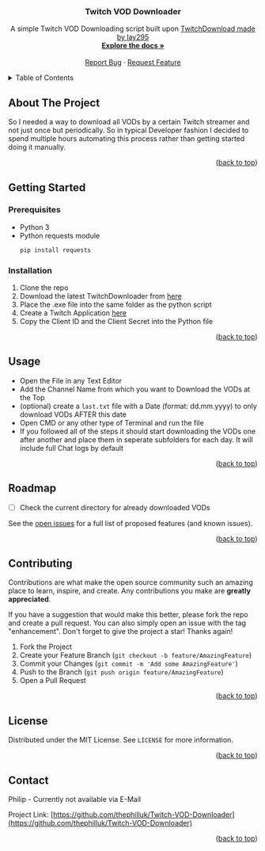 
<!-- PROJECT LOGO -->
<br />
<div align="center">

<h3 align="center">Twitch VOD Downloader</h3>

  <p align="center">
    A simple Twitch VOD Downloading script built upon <a href="https://github.com/lay295/TwitchDownloader">TwitchDownload made by lay295</a>
    <br />
    <a href="https://github.com/thephilluk/Twitch-VOD-Downloader/blob/main/README.md"><strong>Explore the docs »</strong></a>
    <br />
    <br />
    <a href="https://github.com/thephilluk/Twitch-VOD-Downloader/issues">Report Bug</a>
    ·
    <a href="https://github.com/thephilluk/Twitch-VOD-Downloader/issues">Request Feature</a>
  </p>
</div>



<!-- TABLE OF CONTENTS -->
<details>
  <summary>Table of Contents</summary>
  <ol>
    <li>
      <a href="#about-the-project">About The Project</a>
    </li>
    <li>
      <a href="#getting-started">Getting Started</a>
      <ul>
        <li><a href="#prerequisites">Prerequisites</a></li>
        <li><a href="#installation">Installation</a></li>
      </ul>
    </li>
    <li><a href="#usage">Usage</a></li>
    <li><a href="#roadmap">Roadmap</a></li>
    <li><a href="#contributing">Contributing</a></li>
    <li><a href="#license">License</a></li>
  </ol>
</details>



<!-- ABOUT THE PROJECT -->
## About The Project

So I needed a way to download all VODs by a certain Twitch streamer and not just once but periodically. 
So in typical Developer fashion I decided to spend multiple hours automating this process rather than getting started doing it manually. 


<p align="right">(<a href="#readme-top">back to top</a>)</p>



<!-- GETTING STARTED -->
## Getting Started

### Prerequisites

* Python 3
* Python requests module
  ```sh
  pip install requests
  ```

### Installation

1. Clone the repo
2. Download the latest TwitchDownloader from <a href="https://github.com/lay295/TwitchDownloader">here</a>
3. Place the .exe file into the same folder as the python script
4. Create a Twitch Application <a href="https://dev.twitch.tv/console">here</a>
5. Copy the Client ID and the Client Secret into the Python file

<p align="right">(<a href="#readme-top">back to top</a>)</p>



<!-- USAGE EXAMPLES -->
## Usage

* Open the File in any Text Editor
* Add the Channel Name from which you want to Download the VODs at the Top
* (optional) create a `last.txt` file with a Date (format: dd.mm.yyyy) to only download VODs AFTER this date
* Open CMD or any other type of Terminal and run the file
* If you followed all of the steps it should start downloading the VODs one after another and place them in seperate subfolders for each day. It will include full Chat logs by default

<p align="right">(<a href="#readme-top">back to top</a>)</p>



<!-- ROADMAP -->
## Roadmap

- [ ] Check the current directory for already downloaded VODs

See the [open issues](https://github.com/thephilluk/Twitch-VOD-Downloader/issues) for a full list of proposed features (and known issues).

<p align="right">(<a href="#readme-top">back to top</a>)</p>



<!-- CONTRIBUTING -->
## Contributing

Contributions are what make the open source community such an amazing place to learn, inspire, and create. Any contributions you make are **greatly appreciated**.

If you have a suggestion that would make this better, please fork the repo and create a pull request. You can also simply open an issue with the tag "enhancement".
Don't forget to give the project a star! Thanks again!

1. Fork the Project
2. Create your Feature Branch (`git checkout -b feature/AmazingFeature`)
3. Commit your Changes (`git commit -m 'Add some AmazingFeature'`)
4. Push to the Branch (`git push origin feature/AmazingFeature`)
5. Open a Pull Request

<p align="right">(<a href="#readme-top">back to top</a>)</p>



<!-- LICENSE -->
## License

Distributed under the MIT License. See `LICENSE` for more information.

<p align="right">(<a href="#readme-top">back to top</a>)</p>



<!-- CONTACT -->
## Contact

Philip - Currently not available via E-Mail

Project Link: [https://github.com/thephilluk/Twitch-VOD-Downloader](https://github.com/thephilluk/Twitch-VOD-Downloader)

<p align="right">(<a href="#readme-top">back to top</a>)</p>
